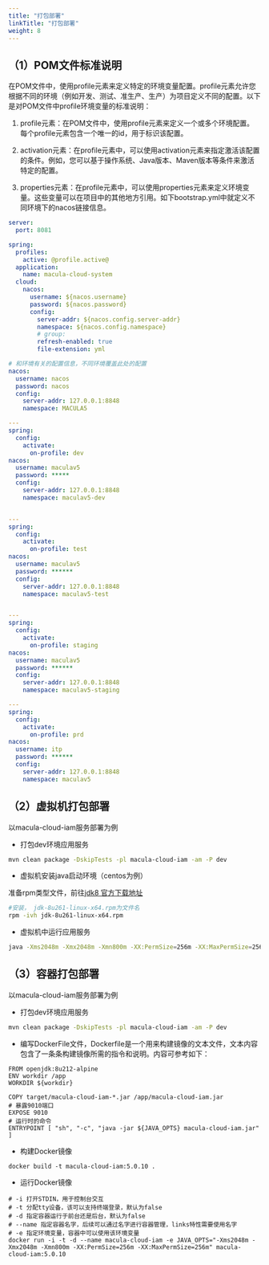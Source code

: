 ```yaml
---
title: "打包部署"
linkTitle: "打包部署"
weight: 8
---
```


## （1）POM文件标准说明

在POM文件中，使用profile元素来定义特定的环境变量配置。profile元素允许您根据不同的环境（例如开发、测试、准生产、生产）为项目定义不同的配置。以下是对POM文件中profile环境变量的标准说明：

1. profile元素：在POM文件中，使用profile元素来定义一个或多个环境配置。每个profile元素包含一个唯一的id，用于标识该配置。

2. activation元素：在profile元素中，可以使用activation元素来指定激活该配置的条件。例如，您可以基于操作系统、Java版本、Maven版本等条件来激活特定的配置。

3. properties元素：在profile元素中，可以使用properties元素来定义环境变量。这些变量可以在项目中的其他地方引用。如下bootstrap.yml中就定义不同环境下的nacos链接信息。

```yaml
server:
  port: 8081

spring:
  profiles:
    active: @profile.active@
  application:
    name: macula-cloud-system
  cloud:
    nacos:
      username: ${nacos.username}
      password: ${nacos.password}
      config:
        server-addr: ${nacos.config.server-addr}
        namespace: ${nacos.config.namespace}
        # group:
        refresh-enabled: true
        file-extension: yml

# 和环境有关的配置信息，不同环境覆盖此处的配置
nacos:
  username: nacos
  password: nacos
  config:
    server-addr: 127.0.0.1:8848
    namespace: MACULA5

---
spring:
  config:
    activate:
      on-profile: dev
nacos:
  username: maculav5
  password: *****
  config:
    server-addr: 127.0.0.1:8848
    namespace: maculav5-dev


---
spring:
  config:
    activate:
      on-profile: test
nacos:
  username: maculav5
  password: ******
  config:
    server-addr: 127.0.0.1:8848
    namespace: maculav5-test


---
spring:
  config:
    activate:
      on-profile: staging
nacos:
  username: maculav5
  password: ******
  config:
    server-addr: 127.0.0.1:8848
    namespace: maculav5-staging

---
spring:
  config:
    activate:
      on-profile: prd
nacos:
  username: itp
  password: ******
  config:
    server-addr: 127.0.0.1:8848
    namespace: maculav5
```

## （2）虚拟机打包部署

以macula-cloud-iam服务部署为例

* 打包dev环境应用服务

```bash
mvn clean package -DskipTests -pl macula-cloud-iam -am -P dev
```

* 虚拟机安装java启动环境（centos为例）

准备rpm类型文件，前往[jdk8 官方下载地址](https://www.oracle.com/tw/java/technologies/javase/javase8-archive-downloads.html)

```bash
#安装， jdk-8u261-linux-x64.rpm为文件名
rpm -ivh jdk-8u261-linux-x64.rpm
```

* 虚拟机中运行应用服务

```bash
java -Xms2048m -Xmx2048m -Xmn800m -XX:PermSize=256m -XX:MaxPermSize=256m macula-cloud-iam-5.0.10-RELEASE.jar
```

## （3）容器打包部署

以macula-cloud-iam服务部署为例

* 打包dev环境应用服务

```bash
mvn clean package -DskipTests -pl macula-cloud-iam -am -P dev
```

* 编写DockerFile文件，Dockerfile是一个用来构建镜像的文本文件，文本内容包含了一条条构建镜像所需的指令和说明。内容可参考如下：

```text
FROM openjdk:8u212-alpine
ENV workdir /app
WORKDIR ${workdir}

COPY target/macula-cloud-iam-*.jar /app/macula-cloud-iam.jar
# 暴露9010端口
EXPOSE 9010
# 运行时的命令
ENTRYPOINT [ "sh", "-c", "java -jar ${JAVA_OPTS} macula-cloud-iam.jar" ]
```

* 构建Docker镜像

```text
docker build -t macula-cloud-iam:5.0.10 .
```

* 运行Docker镜像

```text
# -i 打开STDIN，用于控制台交互
# -t 分配tty设备，该可以支持终端登录，默认为false 
# -d 指定容器运行于前台还是后台，默认为false
# --name 指定容器名字，后续可以通过名字进行容器管理，links特性需要使用名字
# -e 指定环境变量，容器中可以使用该环境变量
docker run -i -t -d --name macula-cloud-iam -e JAVA_OPTS="-Xms2048m -Xmx2048m -Xmn800m -XX:PermSize=256m -XX:MaxPermSize=256m" macula-cloud-iam:5.0.10 
```